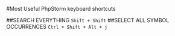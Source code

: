 #Most Useful PhpStorm keyboard shortcuts

##SEARCH EVERYTHING `Shift + Shift`
##SELECT ALL SYMBOL OCCURRENCES `Ctrl + Shift + Alt + j`
